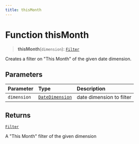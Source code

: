 ```yaml
---
title: thisMonth
---
```


# Function thisMonth

> **thisMonth**(`dimension`): [`Filter`](../../../interfaces/interface.Filter.md)

Creates a filter on "This Month" of the given date dimension.

## Parameters

| Parameter | Type | Description |
| :------ | :------ | :------ |
| `dimension` | [`DateDimension`](../../../interfaces/interface.DateDimension.md) | date dimension to filter |

## Returns

[`Filter`](../../../interfaces/interface.Filter.md)

A "This Month" filter of the given dimension
